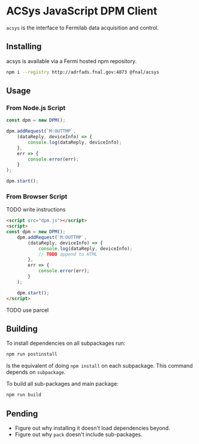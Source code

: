 # ACSys JavaScript DPM Client

`acsys` is the interface to Fermilab data acquisition and control.

## Installing

acsys is available via a Fermi hosted npm repository.

```bash
npm i --registry http://adrfads.fnal.gov:4873 @fnal/acsys
```
## Usage
### From Node.js Script

```javascript
const dpm = new DPM();

dpm.addRequest(`M:OUTTMP`,
    (dataReply, deviceInfo) => {
        console.log(dataReply, deviceInfo);
    },
    err => {
        console.error(err);
    }
);

dpm.start();
```

### From Browser Script
TODO write instructions
```html
<script src="dpm.js"></script>
<script>
const dpm = new DPM();
    dpm.addRequest(`M:OUTTMP`,
        (dataReply, deviceInfo) => {
            console.log(dataReply, deviceInfo);
            // TODO append to HTML
        },
        err => {
            console.error(err);
        }
    );

    dpm.start();
</script>
```
TODO use parcel

## Building
To install dependencies on all subpackages run:
```bash
npm run postinstall
```
Is the equivalent of doing `npm install` on each subpackage. This command depends on `subpackage`.

To build all sub-packages and main package:

```bash
npm run build
```

## Pending
- Figure out why installing it doesn't load dependencies beyond.
- Figure out why `pack` doesn't include sub-packages.